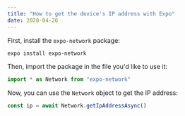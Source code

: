 ```yaml
---
title: "How to get the device's IP address with Expo"
date: 2020-04-26
---
```

First, install the `expo-network` package:

```bash
expo install expo-network
```

Then, import the package in the file you'd like to use it:

```javascript
import * as Network from "expo-network"
```

Now, you can use the `Network` object to get the IP address:

```javascript
const ip = await Network.getIpAddressAsync()
```
